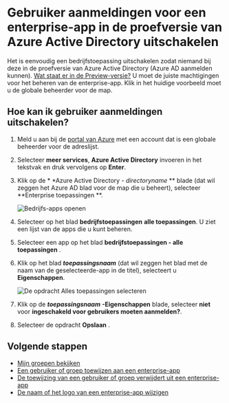 <properties
    pageTitle="Gebruiker aanmeldingen voor een enterprise-app in de proefversie van Azure Active Directory uitschakelen | Microsoft Azure"
    description="Het uitschakelen van een bedrijfstoepassing zodat niemand bij deze in Azure Active Directory aanmelden kunnen"
    services="active-directory"
    documentationCenter=""
    authors="curtand"
    manager="femila"
    editor=""/>

<tags
    ms.service="active-directory"
    ms.workload="identity"
    ms.tgt_pltfrm="na"
    ms.devlang="na"
    ms.topic="article"
    ms.date="10/17/2016"
    ms.author="curtand"/>


# <a name="disable-user-sign-ins-for-an-enterprise-app-in-azure-active-directory-preview"></a>Gebruiker aanmeldingen voor een enterprise-app in de proefversie van Azure Active Directory uitschakelen

Het is eenvoudig een bedrijfstoepassing uitschakelen zodat niemand bij deze in de proefversie van Azure Active Directory (Azure AD aanmelden kunnen). [Wat staat er in de Preview-versie?](active-directory-preview-explainer.md) U moet de juiste machtigingen voor het beheren van de enterprise-app. Klik in het huidige voorbeeld moet u de globale beheerder voor de map.

## <a name="how-do-i-disable-user-sign-ins"></a>Hoe kan ik gebruiker aanmeldingen uitschakelen?

1. Meld u aan bij de [portal van Azure](https://portal.azure.com) met een account dat is een globale beheerder voor de adreslijst.

2. Selecteer **meer services**, **Azure Active Directory** invoeren in het tekstvak en druk vervolgens op **Enter**.

3. Klik op de * *Azure Active Directory - *directoryname* ** blade (dat wil zeggen het Azure AD blad voor de map die u beheert), selecteer **Enterprise toepassingen **.

    ![Bedrijfs-apps openen](./media/active-directory-coreapps-disable-app-azure-portal/open-enterprise-apps.png)

4. Selecteer op het blad **bedrijfstoepassingen** **alle toepassingen**. U ziet een lijst van de apps die u kunt beheren.

5. Selecteer een app op het blad **bedrijfstoepassingen - alle toepassingen** .

6. Klik op het blad ***toepassingsnaam*** (dat wil zeggen het blad met de naam van de geselecteerde-app in de titel), selecteert u **Eigenschappen**.

    ![De opdracht Alles toepassingen selecteren](./media/active-directory-coreapps-disable-app-azure-portal/select-app.png)

7. Klik op de ***toepassingsnaam*** **-Eigenschappen** blade, selecteer **niet** voor **ingeschakeld voor gebruikers moeten aanmelden?**.

8. Selecteer de opdracht **Opslaan** .

## <a name="next-steps"></a>Volgende stappen

- [Mijn groepen bekijken](active-directory-groups-view-azure-portal.md)
- [Een gebruiker of groep toewijzen aan een enterprise-app](active-directory-coreapps-assign-user-azure-portal.md)
- [De toewijzing van een gebruiker of groep verwijdert uit een enterprise-app](active-directory-coreapps-remove-assignment-azure-portal.md)
- [De naam of het logo van een enterprise-app wijzigen](active-directory-coreapps-change-app-logo-user-azure-portal.md)
